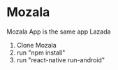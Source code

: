 # Mozala
Mozala App is the same app Lazada 

1. Clone Mozala
2. run "npm install" 
3. run "react-native run-android"

